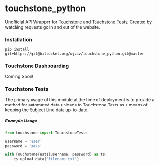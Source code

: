 # touchstone_python
Unofficial API Wrapper for [Touchstone](touchstone.email) and [Touchstone Tests](touchstonetests.io).
Created by watching requests go in and out of the website.

### Installation

`pip install git+https://git@bitbucket.org/wjziv/touchstone_python.git@master`


### Touchstone Dashboarding

Coming Soon!

### Touchstone Tests

The primary usage of this module at the time of deployment is to provide a method for automated data uploads to Touchstone Tests as a means of keeping the Subject Line data up-to-date.

##### Example Usage

```python
from touchstone import TouchstoneTests

username = 'user'
password = 'pass'

with TouchstoneTests(username, password) as ts:
    ts.upload_data('filename.txt')
```

